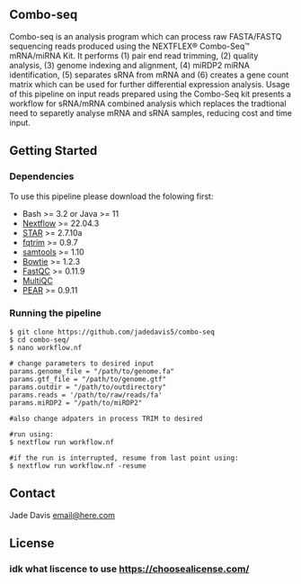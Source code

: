 
## Combo-seq

Combo-seq is an analysis program which can process raw FASTA/FASTQ sequencing reads produced using the NEXTFLEX® Combo-Seq™ mRNA/miRNA Kit. It performs (1) pair end read trimming, (2) quality analysis, (3) genome indexing and alignment, (4) miRDP2 miRNA identification, (5) separates sRNA from mRNA 
and (6) creates a gene count matrix which can be used for further differential expression analysis. Usage of this pipeline on input reads prepared using the Combo-Seq kit presents a workflow for sRNA/mRNA combined analysis which replaces the tradtional need to separetly analyse mRNA and sRNA samples, reducing cost and time input. 


## Getting Started
### Dependencies
To use this pipeline please download the folowing first: 
* Bash >= 3.2 or Java >= 11
* [Nextflow](https://github.com/nextflow-io/nextflow) >= 22.04.3
* [STAR](https://github.com/alexdobin/STAR) >= 2.7.10a
* [fqtrim](https://ccb.jhu.edu/software/fqtrim/) >= 0.9.7
* [samtools](https://github.com/samtools/samtools) >= 1.10
* [Bowtie](https://bowtie-bio.sourceforge.net/manual.shtml) >= 1.2.3
* [FastQC](https://www.bioinformatics.babraham.ac.uk/projects/fastqc/) >= 0.11.9
* [MultiQC](https://multiqc.info/) 
* [PEAR](https://cme.h-its.org/exelixis/web/software/pear/) >= 0.9.11

### Running the pipeline 
``` 
$ git clone https://github.com/jadedavis5/combo-seq
$ cd combo-seq/
$ nano workflow.nf

# change parameters to desired input 
params.genome_file = "/path/to/genome.fa"
params.gtf_file = "/path/to/genome.gtf"
params.outdir = "/path/to/outdirectory"
params.reads = '/path/to/raw/reads/fa'
params.miRDP2 = "/path/to/miRDP2"

#also change adpaters in process TRIM to desired 

#run using:
$ nextflow run workflow.nf

#if the run is interrupted, resume from last point using:
$ nextflow run workflow.nf -resume
```



## Contact
Jade Davis email@here.com

## License
### idk what liscence to use https://choosealicense.com/

